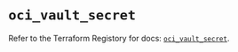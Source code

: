 # `oci_vault_secret`

Refer to the Terraform Registory for docs: [`oci_vault_secret`](https://registry.terraform.io/providers/oracle/oci/6.18.0/docs/resources/vault_secret).
